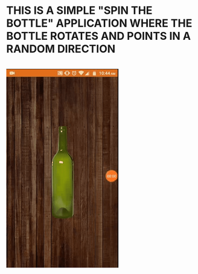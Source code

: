 <h1>THIS IS A SIMPLE "SPIN THE BOTTLE" APPLICATION WHERE THE BOTTLE ROTATES AND POINTS IN A RANDOM DIRECTION</h1>

<br>
<img src="bottle.gif">
